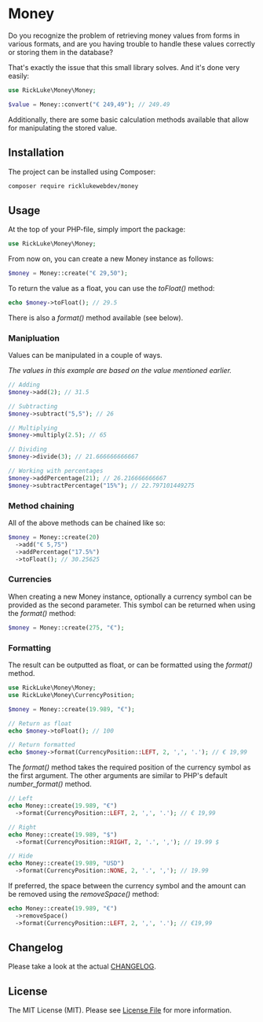 # Money

Do you recognize the problem of retrieving money values from forms in various formats, and are you having trouble to handle these values correctly or storing them in the database?

That's exactly the issue that this small library solves. And it's done very easily:

```php
use RickLuke\Money\Money;

$value = Money::convert("€ 249,49"); // 249.49
```

Additionally, there are some basic calculation methods available that allow for manipulating the stored value.

## Installation

The project can be installed using Composer:

```bash
composer require ricklukewebdev/money
```

## Usage

At the top of your PHP-file, simply import the package:

```php
use RickLuke\Money\Money;
```

From now on, you can create a new Money instance as follows:

```php
$money = Money::create("€ 29,50");
```

To return the value as a float, you can use the _toFloat()_ method:

```php
echo $money->toFloat(); // 29.5
```

There is also a _format()_ method available (see below).

### Manipluation

Values can be manipulated in a couple of ways.

_The values in this example are based on the value mentioned earlier._

```php
// Adding
$money->add(2); // 31.5

// Subtracting
$money->subtract("5,5"); // 26

// Multiplying
$money->multiply(2.5); // 65

// Dividing
$money->divide(3); // 21.666666666667

// Working with percentages
$money->addPercentage(21); // 26.216666666667
$money->subtractPercentage("15%"); // 22.797101449275
```

### Method chaining

All of the above methods can be chained like so:

```php
$money = Money::create(20)
  ->add("€ 5,75")
  ->addPercentage("17.5%")
  ->toFloat(); // 30.25625
```

### Currencies

When creating a new Money instance, optionally a currency symbol can be provided as the second parameter. This symbol can be returned when using the _format()_ method:

```php
$money = Money::create(275, "€");
```

### Formatting

The result can be outputted as float, or can be formatted using the _format()_ method.

```php
use RickLuke\Money\Money;
use RickLuke\Money\CurrencyPosition;

$money = Money::create(19.989, "€");

// Return as float
echo $money->toFloat(); // 100

// Return formatted
echo $money->format(CurrencyPosition::LEFT, 2, ',', '.'); // € 19,99
```

The _format()_ method takes the required position of the currency symbol as the first argument. The other arguments are similar to PHP's default _number_format()_ method.

```php
// Left
echo Money::create(19.989, "€")
  ->format(CurrencyPosition::LEFT, 2, ',', '.'); // € 19,99

// Right
echo Money::create(19.989, "$")
  ->format(CurrencyPosition::RIGHT, 2, '.', ','); // 19.99 $

// Hide
echo Money::create(19.989, "USD")
  ->format(CurrencyPosition::NONE, 2, '.', ','); // 19.99
```

If preferred, the space between the currency symbol and the amount can be removed using the _removeSpace()_ method:

```php
echo Money::create(19.989, "€")
  ->removeSpace()
  ->format(CurrencyPosition::LEFT, 2, ',', '.'); // €19,99
```

## Changelog

Please take a look at the actual [CHANGELOG](CHANGELOG.md).

## License

The MIT License (MIT). Please see [License File](LICENSE.md) for more information.
